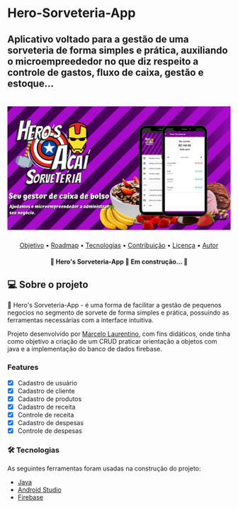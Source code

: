 # Hero-Sorveteria-App
## Aplicativo voltado para a gestão de uma sorveteria de forma simples e prática, auxiliando o microempreededor no que diz respeito a controle de gastos, fluxo de caixa, gestão e estoque...

<h1 align="center">
  <img title="Hero's Sorveteria-App" src="./app/src/github/bannerapp.jpg" />
</h1>

<p align="center">
 <a href="#objetivo">Objetivo</a> •
 <a href="#roadmap">Roadmap</a> • 
 <a href="#tecnologias">Tecnologias</a> • 
 <a href="#contribuicao">Contribuição</a> • 
 <a href="#licenc-a">Licença</a> • 
 <a href="#autor">Autor</a>
</p>

<h4 align="center"> 
	🚧  Hero's Sorveteria-App 🍨 Em construção...  🚧
</h4>


## 💻 Sobre o projeto

🍨 Hero's Sorveteria-App - é uma forma de facilitar a gestão de pequenos negocios no segmento de sorvete de forma simples e prática, possuindo as ferramentas necessárias com a interface intuitiva.


Projeto desenvolvido por [Marcelo Laurentino](https://www.linkedin.com/in/marcelo-laurentino-8a54ba114/), com fins didáticos, onde tinha como
objetivo a criação de um CRUD praticar orientação a objetos com java e a implementação do banco de dados firebase.


### Features

- [x] Cadastro de usuário
- [x] Cadastro de cliente
- [x] Cadastro de produtos
- [x] Cadastro de receita
- [x] Controle de receita
- [x] Cadastro de despesas
- [x] Controle de despesas

### 🛠 Tecnologias

As seguintes ferramentas foram usadas na construção do projeto:

- [Java](https://www.java.com/pt-BR/)
- [Android Studio](https://developer.android.com/studio)
- [Firebase](https://firebase.google.com/)
